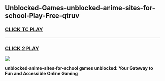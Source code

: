 
## Unblocked-Games-unblocked-anime-sites-for-school-Play-Free-qtruv
<h3>
<a href="https://premium76.site?title=unblocked-anime-sites-for-school&ref=19M">CLICK TO PLAY</a></h3>
<hr>

<h3>
<a href="https://premium76.site?title=unblocked-anime-sites-for-school&ref=19M">CLICK 2 PLAY</a>
  
</h3>

<a href="https://premium76.site?title=unblocked-anime-sites-for-school&ref=19M"><img src="https://clearcache.store/games.png"></a>


**unblocked-anime-sites-for-school games unblocked: Your Gateway to Fun and Accessible Online Gaming**
